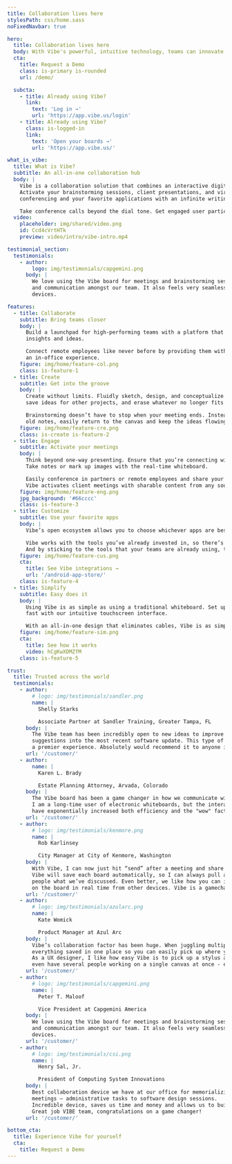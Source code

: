 ```yaml
---
title: Collaboration lives here
stylesPath: css/home.sass
noFixedNavbar: true

hero:
  title: Collaboration lives here
  body: With Vibe's powerful, intuitive technology, teams can innovate, ideate, and collaborate like never before.
  cta:
    title: Request a Demo
    class: is-primary is-rounded
    url: /demo/

  subcta:
    - title: Already using Vibe?
      link:
        text: 'Log in →'
        url: 'https://app.vibe.us/login'
    - title: Already using Vibe?
      class: is-logged-in
      link:
        text: 'Open your boards →'
        url: 'https://app.vibe.us/'

what_is_vibe:
  title: What is Vibe?
  subtitle: An all-in-one collaboration hub
  body: |
    Vibe is a collaboration solution that combines an interactive digital whiteboard and smart software.
    Activate your brainstorming sessions, client presentations, and virtual trainings by combining video
    conferencing and your favorite applications with an infinite writing canvas.

    Take conference calls beyond the dial tone. Get engaged user participation from any device.
  video:
    placeholder: img/shared/video.png
    id: Ccd4cVrtHTk
    preview: video/intro/vibe-intro.mp4

testimonial_section:
  testimonials:
    - author:
        logo: img/testimonials/capgemini.png
      body: |
        We love using the Vibe board for meetings and brainstorming sessions. It has enhanced productivity, creativity
        and communication amongst our team. It also feels very seamless using the Vibe board and app across various
        devices.

features:
  - title: Collaborate
    subtitle: Bring teams closer
    body: |
      Build a launchpad for high-performing teams with a platform that facilitates sharing knowledge,
      insights and ideas.

      Connect remote employees like never before by providing them with technology that’s on par with
      an in-office experience.
    figure: img/home/feature-col.png
    class: is-feature-1
  - title: Create
    subtitle: Get into the groove
    body: |
      Create without limits. Fluidly sketch, design, and conceptualize on an infinite canvas. Visualize what works,
      save ideas for other projects, and erase whatever no longer fits with the flow.

      Brainstorming doesn’t have to stop when your meeting ends. Instead of spending time recapping and examining
      old notes, easily return to the canvas and keep the ideas flowing.
    figure: img/home/feature-cre.png
    class: is-create is-feature-2
  - title: Engage
    subtitle: Activate your meetings
    body: |
      Think beyond one-way presenting. Ensure that you’re connecting with your audience with interactive sessions.
      Take notes or mark up images with the real-time whiteboard. 

      Easily conference in partners or remote employees and share your screen with the group at the touch of a button.
      Vibe activates client meetings with sharable content from any source, building trust through mutual feedback.
    figure: img/home/feature-eng.png
    jpg_background: '#66cccc'
    class: is-feature-3
  - title: Customize
    subtitle: Use your favorite apps
    body: |
      Vibe’s open ecosystem allows you to choose whichever apps are best for you and your organization. 

      Vibe works with the tools you’ve already invested in, so there’s no need to make additional purchases.
      And by sticking to the tools that your teams are already using, there’s no learning curve or barrier to adoption.
    figure: img/home/feature-cus.png
    cta:
      title: See Vibe integrations →
      url: '/android-app-store/'
    class: is-feature-4
  - title: Simplify
    subtitle: Easy does it
    body: |
      Using Vibe is as simple as using a traditional whiteboard. Set up takes minutes and you can get going
      fast with our intuitive touchscreen interface. 

      With an all-in-one design that eliminates cables, Vibe is as simple and easy to install as a TV.
    figure: img/home/feature-sim.png
    cta:
      title: See how it works
      video: hCgKwXDMZfM
    class: is-feature-5

trust:
  title: Trusted across the world
  testimonials:
    - author:
        # logo: img/testimonials/sandler.png
        name: |
          Shelly Starks

          Associate Partner at Sandler Training, Greater Tampa, FL
      body: |
        The Vibe team has been incredibly open to new ideas to improve the product and even implemented a few
        suggestions into the most recent software update. This type of co-collaboration makes working with Vibe
        a premier experience. Absolutely would recommend it to anyone in the market for a digital white-board!
      url: '/customer/'
    - author:
        name: |
          Karen L. Brady

          Estate Planning Attorney, Arvada, Colorado
      body: |
        The Vibe board has been a game changer in how we communicate with clients, both in-person and virtually.
        I am a long-time user of electronic whiteboards, but the interactive and digital features of the Vibe board
        have exponentially increased both efficiency and the "wow" factor in client meetings.
      url: '/customer/'
    - author:
        # logo: img/testimonials/kenmore.png
        name: |
          Rob Karlinsey

          City Manager at City of Kenmore, Washington
      body: |
        With Vibe, I can now just hit “send” after a meeting and share that board with whoever I want.
        Vibe will save each board automatically, so I can always pull a board back up during any meeting to show
        people what we’ve discussed. Even better, we like how you can invite remote coworkers in to collaborate
        on the board in real time from other devices. Vibe is a gamechanger.
      url: '/customer/'
    - author:
        # logo: img/testimonials/azularc.png
        name: |
          Kate Womick

          Product Manager at Azul Arc
      body: |
        Vibe’s collaboration factor has been huge. When juggling multiple clients, it’s incredibly helpful to have
        everything saved in one place so you can easily pick up where you left off.
        As a UX designer, I like how easy Vibe is to pick up a stylus and sketch on. And for big projects we can
        even have several people working on a single canvas at once - even from remote locations.
      url: '/customer/'
    - author:
        # logo: img/testimonials/capgemini.png
        name: |
          Peter T. Maloof

          Vice President at Capgemini America
      body: |
        We love using the Vibe board for meetings and brainstorming sessions. It has enhanced productivity, creativity
        and communication amongst our team. It also feels very seamless using the Vibe board and app across various
        devices.
      url: '/customer/'
    - author:
        # logo: img/testimonials/csi.png
        name: |
          Henry Sal, Jr.

          President of Computing System Innovations
      body: |
        Best collaboration device we have at our office for memorializing any and all types of
        meetings – administrative tasks to software design sessions.
        Incredible device, saves us time and money and allows us to build our AI software products faster!
        Great job VIBE team, congratulations on a game changer!
      url: '/customer/'

bottom_cta:
  title: Experience Vibe for yourself
  cta:
    title: Request a Demo
---
```

